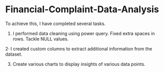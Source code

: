 # Financial-Complaint-Data-Analysis

To achieve this, I have completed several tasks.
1. I performed data cleaning using power query. Fixed extra spaces in rows. Tackle NULL values.
   
2· I created custom columns to extract additional information from the dataset.

3. Create various charts to display insights of various data points.
